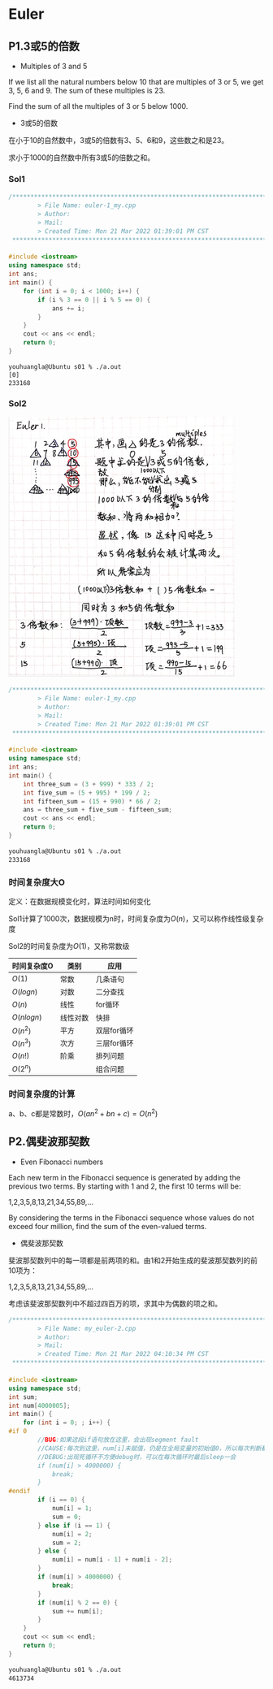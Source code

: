 # Euler

## P1.3或5的倍数

- Multiples of 3 and 5

If we list all the natural numbers below 10 that are multiples of 3 or 5, we get 3, 5, 6 and 9. The sum of these multiples is 23.

Find the sum of all the multiples of 3 or 5 below 1000.

- 3或5的倍数

在小于10的自然数中，3或5的倍数有3、5、6和9，这些数之和是23。

求小于1000的自然数中所有3或5的倍数之和。

### Sol1

```c++
/*************************************************************************
        > File Name: euler-1_my.cpp
        > Author:
        > Mail:
        > Created Time: Mon 21 Mar 2022 01:39:01 PM CST
 ************************************************************************/

#include <iostream>
using namespace std;
int ans;
int main() {
    for (int i = 0; i < 1000; i++) {
        if (i % 3 == 0 || i % 5 == 0) {
            ans += i;
        }
    }
    cout << ans << endl;
    return 0;
}
```

```shell
youhuangla@Ubuntu s01 % ./a.out                                                                                                [0]
233168
```



### Sol2

<img src="img/image-20220321141022965.png" alt="image-20220321141022965" style="zoom:50%;" />

```c++
/*************************************************************************
        > File Name: euler-1_my.cpp
        > Author:
        > Mail:
        > Created Time: Mon 21 Mar 2022 01:39:01 PM CST
 ************************************************************************/

#include <iostream>
using namespace std;
int ans;
int main() {
    int three_sum = (3 + 999) * 333 / 2;
    int five_sum = (5 + 995) * 199 / 2;
    int fifteen_sum = (15 + 990) * 66 / 2;
    ans = three_sum + five_sum - fifteen_sum;
    cout << ans << endl;
    return 0;
}
```

```zsh
youhuangla@Ubuntu s01 % ./a.out                                                                                                [0]
233168
```

### 时间复杂度大O

定义：在数据规模变化时，算法时间如何变化

Sol1计算了$1000$次，数据规模为n时，时间复杂度为$O(n)$，又可以称作线性级复杂度

Sol2的时间复杂度为$O(1)$，又称常数级

| 时间复杂度O | 类别     | 应用        |
| ----------- | -------- | ----------- |
| $O(1)$      | 常数     | 几条语句    |
| $O(logn)$   | 对数     | 二分查找    |
| $O(n)$      | 线性     | for循环     |
| $O(nlogn)$  | 线性对数 | 快排        |
| $O(n^2)$    | 平方     | 双层for循环 |
| $O(n^3)$    | 次方     | 三层for循环 |
| $O(n!)$     | 阶乘     | 排列问题    |
| $O(2^n)$    |          | 组合问题    |

### 时间复杂度的计算

a、b、c都是常数时，$O(an^2 + bn + c) = O(n^2)$

## P2.偶斐波那契数

- Even Fibonacci numbers

Each new term in the Fibonacci sequence is generated by adding the previous two terms. By starting with 1 and 2, the first 10 terms will be:

1,2,3,5,8,13,21,34,55,89,…

By considering the terms in the Fibonacci sequence whose values do not exceed four million, find the sum of the even-valued terms.

- 偶斐波那契数

斐波那契数列中的每一项都是前两项的和。由1和2开始生成的斐波那契数列的前10项为：

1,2,3,5,8,13,21,34,55,89,…

考虑该斐波那契数列中不超过四百万的项，求其中为偶数的项之和。

```c++
/*************************************************************************
        > File Name: my_euler-2.cpp
        > Author:
        > Mail:
        > Created Time: Mon 21 Mar 2022 04:10:34 PM CST
 ************************************************************************/

#include <iostream>
using namespace std;
int sum;
int num[4000005];
int main() {
    for (int i = 0; ; i++) {
#if 0 
        //BUG:如果这段if语句放在这里，会出现segment fault
        //CAUSE:每次到这里，num[i]未赋值，仍是在全局变量的初始值0，所以每次判断都是false，循环不会终止
        //DEBUG:出现死循环不方便debug时，可以在每次循环时最后sleep一会
        if (num[i] > 4000000) {
            break;
        }
#endif     
        if (i == 0) {
            num[i] = 1;
            sum = 0;
        } else if (i == 1) {
            num[i] = 2;
            sum = 2;
        } else {
            num[i] = num[i - 1] + num[i - 2];
        }
        if (num[i] > 4000000) {
            break;
        }
        if (num[i] % 2 == 0) {
            sum += num[i];
        }
    }
    cout << sum << endl;
    return 0;
}
```

```zsh
youhuangla@Ubuntu s01 % ./a.out                                                                                                [0]
4613734
```



